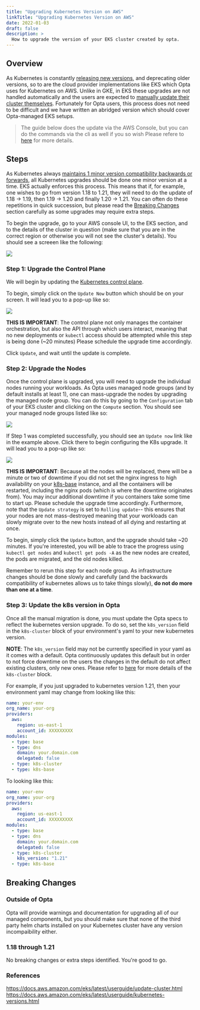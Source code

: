 ```yaml
---
title: "Upgrading Kubernetes Version on AWS"
linkTitle: "Upgrading Kubernetes Version on AWS"
date: 2022-01-03
draft: false
description: >
  How to upgrade the version of your EKS cluster created by opta.
---
```


## Overview
As Kubernetes is constantly [releasing new versions](https://kubernetes.io/releases/), and
deprecating older versions, so to are the cloud provider implementations like EKS which Opta
uses for Kubernetes on AWS. Unlike in GKE, in EKS these upgrades are not handled automatically
and the users are expected to 
[manually update their cluster themselves](https://docs.aws.amazon.com/eks/latest/userguide/update-cluster.html).
Fortunately for Opta users, this process does not need to be difficult and we have written an abridged version
which should cover Opta-managed EKS setups.

> The guide below does the update via the AWS Console, but you can do the commands via the cli as well if you so wish
> Please refere to [here](https://docs.aws.amazon.com/eks/latest/userguide/update-cluster.html) for more details.

## Steps
As Kubernetes always [maintains 1 minor version compatibility backwards or forwards](https://kubernetes.io/releases/version-skew-policy/),
all Kubernetes upgrades should be done one minor version at a time. EKS actually enforces this process. This
means that if, for example, one wishes to go from version 1.18 to 1.21, they will need to do the update of
1.18 -> 1.19, then 1.19 -> 1.20 and finally 1.20 -> 1.21. You can often do these repetitions in quick succession,
but please read the [Breaking Changes](#breaking-changes) section carefully as some upgrades may require
extra steps.

To begin the upgrade, go to your AWS console UI, to the EKS section, and to the details of the cluster in question
(make sure that you are in the correct region or otherwise you will not see the cluster's details). You should see a
screeen like the following:

<p>
<a href="/images/eks_upgrade_1.png" target="_blank">
  <img src="/images/eks_upgrade_1.png" align="center"/>
</a>
</p>

### Step 1: Upgrade the Control Plane
We will begin by updating the [Kubernetes control plane](https://kubernetes.io/docs/concepts/overview/components/#control-plane-components).

To begin, simply click on the `Update Now` button which should be on your screen. It will lead you to a pop-up like so:

<p>
<a href="/images/eks_upgrade_2.png" target="_blank">
  <img src="/images/eks_upgrade_2.png" align="center"/>
</a>
</p>

**THIS IS IMPORTANT**: The control plane not only manages the container orchestration, but also the API through which users interact, meaning that
no new deployments or `kubectl` access should be attempted while this step is being done (~20 minutes) Please schedule
the upgrade time accordingly.

Click `Update`, and wait until the update is complete.

### Step 2: Upgrade the Nodes
Once the control plane is upgraded, you will need to upgrade the individual nodes running your workloads. As Opta uses
managed node groups (and by default installs at least 1), one can mass-upgrade the nodes by upgrading the managed node group.
You can do this by going to the `Configuration` tab of your EKS cluster and clicking on the `Compute` section. You should
see your managed node groups listed like so:

<p>
<a href="/images/eks_upgrade_3.png" target="_blank">
  <img src="/images/eks_upgrade_3.png" align="center"/>
</a>
</p>

If Step 1 was completed successfully, you should see an `Update now` link like in the example above. Click there to
begin configuring the K8s upgrade. It will lead you to a pop-up like so:

<p>
<a href="/images/eks_upgrade_4.png" target="_blank">
  <img src="/images/eks_upgrade_4.png" align="center"/>
</a>
</p>

**THIS IS IMPORTANT**: Because all the nodes will be replaced, there will be a minute or two of downtime if you did not
set the nginx ingress to high availability on your [k8s-base](/reference/aws/environment_modules/aws-k8s-base) instance, 
and all the containers will be restarted, including the nginx pods (which is where the downtime originates from). You 
may incur additional downtime if you containers take some time to start up. Please schedule the upgrade time accordingly. 
Furthermore, note that the `Update strategy` is set to `Rolling update`-- this ensures that your nodes are not 
mass-destroyed meaning that your workloads can slowly migrate over to the new hosts instead of all dying and restarting 
at once.

To begin, simply click the `Update` button, and the upgrade should take ~20 minutes. If you're interested, you will be
able to trace the progress using `kubectl get nodes` and `kubectl get pods -A` as the new nodes are created, the pods
are migrated, and the old nodes killed.

Remember to rerun this step for each node group. As infrastructure changes should be done slowly and carefully
(and the backwards compatibility of kubernetes allows us to take things slowly), **do not do more than one at a time**.

### Step 3: Update the k8s version in Opta
Once all the manual migration is done, you must update the Opta specs to reflect the kubernetes version upgrade.
To do so, set the `k8s_version` field in the `k8s-cluster` block of your environment's yaml to your new kubernetes version.

**NOTE**: The `k8s_version` field may not be currently specified in your yaml as it comes with a default. Opta 
continuously updates this default but in order to not force downtime on the users the changes in the default do not
affect existing clusters, only new ones. Please refer to [here](https://docs.opta.dev/reference/aws/environment_modules/aws-eks/)
for more details of the `k8s-cluster` block.

For example, if you just upgraded to kubernetes version 1.21, then your environment yaml may change from looking like 
this:

```yaml
name: your-env
org_name: your-org
providers:
  aws:
    region: us-east-1
    account_id: XXXXXXXXX
modules:
  - type: base
  - type: dns
    domain: your.domain.com
    delegated: false
  - type: k8s-cluster
  - type: k8s-base
```

To looking like this:

```yaml
name: your-env
org_name: your-org
providers:
  aws:
    region: us-east-1
    account_id: XXXXXXXXX
modules:
  - type: base
  - type: dns
    domain: your.domain.com
    delegated: false
  - type: k8s-cluster
    k8s_version: "1.21"
  - type: k8s-base
```

## Breaking Changes
### Outside of Opta
Opta will provide warnings and documentation for upgrading all of our managed components, but you should make sure
that none of the third party helm charts installed on your Kubernetes cluster have any version incompaibility either.

### 1.18 through 1.21
No breaking changes or extra steps identified. You're good to go.

### References
https://docs.aws.amazon.com/eks/latest/userguide/update-cluster.html
https://docs.aws.amazon.com/eks/latest/userguide/kubernetes-versions.html